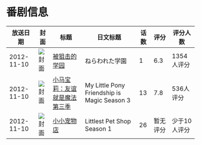 # 番剧信息

|放送日期|封面|标题|日文标题|话数|评分|评分人数|
|---|---|---|---|---|---|---|
|2012-11-10|![封面](https://lain.bgm.tv/pic/cover/c/75/74/41244_BY9Rx.jpg)|[被狙击的学园](https://bangumi.tv/subject/41244)|ねらわれた学園|1|6.3|1354人评分|
|2012-11-10|![封面](https://lain.bgm.tv/pic/cover/c/6c/5e/54234_HuZ7u.jpg)|[小马宝莉：友谊就是魔法 第三季](https://bangumi.tv/subject/54234)|My Little Pony Friendship is Magic Season 3|13|7.8|536人评分|
|2012-11-10|![封面](https://lain.bgm.tv/pic/cover/c/62/2c/115310_V8jdL.jpg)|[小小宠物店](https://bangumi.tv/subject/115310)|Littlest Pet Shop Season 1|26|暂无评分|少于10人评分|

